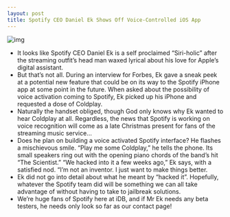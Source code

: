 ```yaml
---
layout: post
title: Spotify CEO Daniel Ek Shows Off Voice-Controlled iOS App
---
```

![img](http://media.idownloadblog.com/wp-content/uploads/2012/01/siri-spotify.jpeg)
* It looks like Spotify CEO Daniel Ek is a self proclaimed “Siri-holic” after the streaming outfit’s head man waxed lyrical about his love for Apple’s digital assistant.
* But that’s not all. During an interview for Forbes, Ek gave a sneak peek at a potential new feature that could be on its way to the Spotify iPhone app at some point in the future. When asked about the possibility of voice activation coming to Spotify, Ek picked up his iPhone and requested a dose of Coldplay.
* Naturally the handset obliged, though God only knows why Ek wanted to hear Coldplay at all. Regardless, the news that Spotify is working on voice recognition will come as a late Christmas present for fans of the streaming music service…
* Does he plan on building a voice activated Spotify interface? He flashes a mischievous smile. “Play me some Coldplay,” he tells the phone. Its small speakers ring out with the opening piano chords of the band’s hit “The Scientist.” “We hacked into it a few weeks ago,” Ek says, with a satisfied nod. “I’m not an inventor. I just want to make things better.
* Ek did not go into detail about what he meant by “hacked it”. Hopefully, whatever the Spotify team did will be something we can all take advantage of without having to take to jailbreak solutions.
* We’re huge fans of Spotify here at iDB, and if Mr Ek needs any beta testers, he needs only look so far as our contact page!

